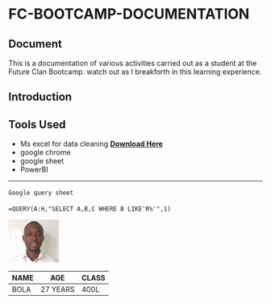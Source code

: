 # FC-BOOTCAMP-DOCUMENTATION
## Document
This is a documentation of various activities carried out as a student at the Future Clan Bootcamp. watch out as I breakforth in this learning experience.

## Introduction

## Tools Used
- Ms excel for data cleaning **[Download Here](http:www.microsoft.com)** 
- google chrome
- google sheet
- PowerBI
---


```
Google query sheet

=QUERY(A:H,"SELECT A,B,C WHERE B LIKE'R%'",1)

```
![](https://github.com/Iamlabsh/FC-BOOTCAM-DOCUNMENTATION/blob/main/passport%201.jpg)

|NAME| AGE| CLASS|
|------|------|------|
|BOLA|27 YEARS| 400L|

